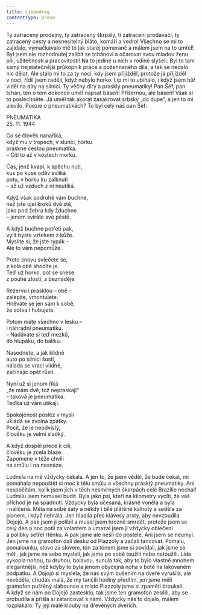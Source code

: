 ```yaml
---
title: Ljubodrag
contentType: prose
---
```


Ty zatracený prodejny, ty zatracený škrpály, ti zatracení prodavači, ty zatracený cesty a nesnesitelný bláto, komáři a vedro! Všechno se mi to zajídalo, vymačkávalo mě to jak starej pomeranč a málem jsem na to umřel! Byl jsem ale rozhodnutej zalíbit se tchánovi a očarovat svou mladou ženu pílí, užitečností a pracovitostí! Na to jediné u nich v rodině slyšeli. Byl to tam samý nejstatečnější průkopník práce a požehnaného díla, a tak se nedalo nic dělat. Ale stálo mi to za ty noci, kdy jsem přijížděl, protože já přijížděl v noci, řídil jsem raději, když nebylo horko. Líp mi to ubíhalo, i když jsem hůř viděl na díry na silnici. Ty věčný díry a prasklý pneumatiky! Pan Šéf, pan tchán, ten o tom dokonce uměl napsat báseň! Příšernou, ale báseň! Však si to poslechněte. Já uměl tak akorát zasakrovat srbsky „do dupe“, a jen to mi ulevilo. Poezie o pneumatikách? To byl celý náš pan Šéf:

  

PNEUMATIKA  
25\. 11. 1944

  

Co se člověk nanaříká,  
když mu v tropech, v slunci, horku  
praskne cestou pneumatika.  
– Cítí to až v kostech morku.

  

Čas, jenž kvapí, k spěchu nutí,  
kus po kuse oděv svlíká  
potu, v horku ku zalknutí  
– až už vzduch z ní neutíká.

  

Když však podruhé vám buchne,  
než jste ujel kroků dvě stě,  
jako pod žebra kdy žduchne  
– jenom svíráte své pěstě.

  

A když buchne potřetí pak,  
vylít byste vztekem z kůže.  
Myslíte si, že jste rypák –  
Ale to vám nepomůže.

  

Proto znovu svlečete se,  
z kola obě shodíte je.  
Teď už horko, pot se snese  
z pouhé zlosti, z beznaděje.

  

Rezervu i prasklou – obě –  
zalepíte, vmontujete.  
Hněváte se jen sám k sobě,  
že sotva i hubujete.

  

Potom máte všechno v lesku –  
i náhradní pneumatiku.  
– Nadáváte si teď mezků,  
do hlupáku, do balíku.

  

Nasednete, a jak klidně  
auto po silnici šustí,  
nálada se vrací vlídně,  
začínajíc opět růsti.

  

Nyní už si jenom říká  
„že mám dvě, tož nepraskají“  
– taková je pneumatika.  
Teďka už vám utíkají.

  

Spokojenost posléz v mysli  
ukládá se zvolna zpátky.  
Pocit, že je neodvislý,  
člověku je velmi sladký.

  

A když dospěl přece k cíli,  
člověku je zcela blaze.  
Zapomene v téže chvíli  
na smůlu i na nesnáze.

  

Ludmila na mě vždycky čekala. A jen to, že jsem věděl, že bude čekat, mi pomáhalo nepouštět si moc k tělu smůlu a všechny prasklý pneumatiky. Ani nespočítám, kolik jsem jich v těch nesmírných škarpách celé Brazílie nechal! Ludmilu jsem nemusel budit. Byla jako psi, kteří na kilometry vycítí, že váš příchod je na spadnutí. Vždycky byla učesaná, krásně voněla a byla i nalíčená. Měla na sobě šaty a někdy i bílé plátěné kalhoty a seděla za pianem, i když nehrála. Jen hladila přes klávesy prsty, aby nevzbudila Dojojó. A pak jsem ji políbil a musel jsem hrozně smrdět, protože jsem se celý den a noc potil za volantem a umazal jsem jí vždycky oblečení a polibky setřel rtěnku. A pak jsme ale nešli do postele. Ani jsem se neumyl. Jen jsme na gramofon dali desku od Piazzoly a začali tancovat. Pomalu, pomalounku, slovo za slovem, tón za tónem jsme si povídali, jak jsme se měli, jak jsme na sebe mysleli, jak jsme po sobě toužili nebo netoužili. Lída vykopla nohou, tu druhou, bolavou, sunula tak, aby to bylo vlastně mnohem elegantnější, než kdyby to byla jenom obyčejná noha v botě na lakovaném podpatku. A Dojojó si myslela, že nás svým bušením na dveře vyrušila, ale nevěděla, chudák malá, že my tančili hodiny předtím, jen jsme měli gramofon puštěný slabounce a místo Piazzoly jsme si zpaměti broukali. A když se nám po Dojojó zastesklo, tak jsme ten gramofon zesílili, aby se probudila a přišla si zatancovat s námi. Vždycky nás to dojalo, málem rozplakalo. Ty její malé klouby na dřevěných dveřích.
